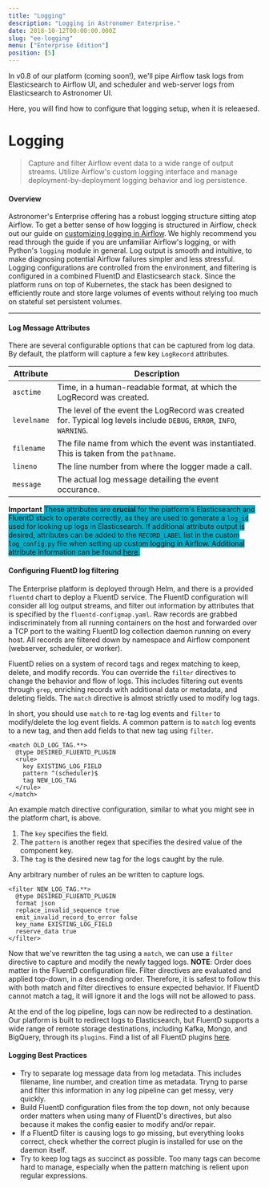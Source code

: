 ```yaml
---
title: "Logging"
description: "Logging in Astronomer Enterprise."
date: 2018-10-12T00:00:00.000Z
slug: "ee-logging"
menu: ["Enterprise Edition"]
position: [5]
---
```


In v0.8 of our platform (coming soon!), we'll pipe Airflow task logs from Elasticsearch to Airflow UI, and scheduler and web-server logs from Elasticsearch to Astronomer UI.

Here, you will find how to configure that logging setup, when it is releaesed.

# Logging

> Capture and filter Airflow event data to a wide range of output streams. Utilize Airflow's custom logging interface and manage deployment-by-deployment logging behavior and log persistence.

#### Overview
Astronomer's Enterprise offering has a robust logging structure sitting atop Airflow. To get a better sense of how logging is structured in Airflow, check out our guide on [customizing logging in Airflow](https://www.astronomer.io/guides/logging/). We highly recommend you read through the guide if you are unfamiliar Airflow's logging, or with Python's `logging` module in general. Log output is smooth and intuitive, to make diagnosing potential Airflow failures simpler and less stressful. Logging configurations are controlled from the environment, and filtering is configured in a combined FluentD and Elasticsearch stack. Since the platform runs on top of Kubernetes, the stack has been designed to efficiently route and store large volumes of events without relying too much on stateful set persistent volumes.

***
#### Log Message Attributes
There are several configurable options that can be captured from log data. By default, the platform will capture a few key `LogRecord` attributes.

| Attribute   | Description                                                                                                           |
|-------------|-----------------------------------------------------------------------------------------------------------------------|
| `asctime`   | Time, in a human-readable format, at which the LogRecord was created.                                                 |
| `levelname` | The level of the event the LogRecord was created for. Typical log levels include `DEBUG`, `ERROR`, `INFO`, `WARNING`. |
| `filename`  | The file name from which the event was instantiated. This is taken from the `pathname`.                               |
| `lineno`    | The line number from where the logger made a call.                                                                    |
| `message`   | The actual log message detailing the event occurance.
**Important**
<span style="background-color: #09acc6">These attributes are **crucial** for the platform's Elasticsearch and FluentD stack to operate correctly, as they are used to generate a `log_id` used for looking up logs in Elasticsearch. If additional attribute output is desired, attributes can be added to the `RECORD_LABEL` list in the custom `log_config.py` file when setting up custom logging in Airflow. Additional attribute information can be found [here](https://docs.python.org/3/library/logging.html#logrecord-attributes).</span>

#### Configuring FluentD log filtering
The Enterprise platform is deployed through Helm, and there is a provided `fluentd` chart to deploy a FluentD service. The FluentD configuration will consider all log output streams, and filter out information by attributes that is specified by the `fluentd-configmap.yaml`. Raw records are grabbed indiscriminately from all running containers on the host and forwarded over a TCP port to the waiting FluentD log collection daemon running on every host. All records are filtered down by namespace and Airflow component (webserver, scheduler, or worker).

FluentD relies on a system of record tags and regex matching to keep, delete, and modify records. You can override the `filter` directives to change the behavior and flow of logs. This includes filtering out events through `grep`, enriching records with additional data or metadata, and deleting fields. The `match` directive is almost strictly used to modify log tags.

In short, you should use `match` to re-tag log events and `filter` to modify/delete the log event fields. A common pattern is to `match` log events to a new tag, and then add fields to that new tag using `filter`.

```
<match OLD_LOG_TAG.**>
  @type DESIRED_FLUENTD_PLUGIN
  <rule>
    key EXISTING_LOG_FIELD
    pattern ^(scheduler)$
    tag NEW_LOG_TAG
  </rule>
</match>
```
An example match directive configuration, similar to what you might see in the platform chart, is above.
1. The `key` specifies the field.
2. The `pattern` is another regex that specifies the desired value of the component key.
3. The `tag` is the desired new tag for the logs caught by the rule.

Any arbitrary number of rules an be written to capture logs.

```
<filter NEW_LOG_TAG.**>
  @type DESIRED_FLUENTD_PLUGIN
  format json
  replace_invalid_sequence true
  emit_invalid_record_to_error false
  key_name EXISTING_LOG_FIELD
  reserve_data true
</filter>
```
Now that we've rewritten the tag using a `match`, we can use a `filter` directive to capture and modify the newly tagged logs.
**NOTE**: Order does matter in the FluentD configuration file. Filter directives are evaluated and applied top-down, in a descending order. Therefore, it is safest to follow this with both match and filter directives to ensure expected behavior. If FluentD cannot match a tag, it will ignore it and the logs will not be allowed to pass.

At the end of the log pipeline, logs can now be redirected to a destination. Our platform is built to redirect logs to Elasticsearch, but FluentD supports a wide range of remote storage destinations, including Kafka, Mongo, and BigQuery, through its `plugins`. Find a list of all FluentD plugins [here](https://www.fluentd.org/plugins/all).

#### Logging Best Practices
* Try to separate log message data from log metadata. This includes filename, line number, and creation time as metadata. Tryng to parse and filter this information in any log pipeline can get messy, very quickly.
* Build FluentD configuration files from the top down, not only because order matters when using many of FluentD's directives, but also because it makes the config easier to modify and/or repair.
* If a FluentD filter is causing logs to go missing, but everything looks correct, check whether the correct plugin is installed for use on the daemon itself.
* Try to keep log tags as succinct as possible. Too many tags can become hard to manage, especially when the pattern matching is relient upon regular expressions.
